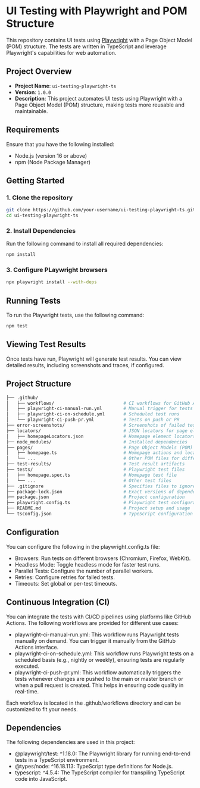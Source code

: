# UI Testing with Playwright and POM Structure

This repository contains UI tests using [Playwright](https://playwright.dev/) with a Page Object Model (POM) structure. The tests are written in TypeScript and leverage Playwright's capabilities for web automation.

## Project Overview

- **Project Name**: `ui-testing-playwright-ts`
- **Version**: `1.0.0`
- **Description**: This project automates UI tests using Playwright with a Page Object Model (POM) structure, making tests more reusable and maintainable.

## Requirements

Ensure that you have the following installed:

- Node.js (version 16 or above)
- npm (Node Package Manager)

## Getting Started

### 1. Clone the repository

```bash
git clone https://github.com/your-username/ui-testing-playwright-ts.git
cd ui-testing-playwright-ts
```

### 2. Install Dependencies
Run the following command to install all required dependencies:

```bash
npm install
```

### 3. Configure PLaywright browsers

```bash
npx playwright install --with-deps
```

## Running Tests

To run the Playwright tests, use the following command:

```bash
npm test
```

## Viewing Test Results

Once tests have run, Playwright will generate test results. You can view detailed results, including screenshots and traces, if configured.

## Project Structure

```bash
├── .github/                  
│   ├── workflows/                          # CI workflows for GitHub Actions
│   ├── playwright-ci-manual-run.yml        # Manual trigger for tests
│   ├── playwright-ci-on-schedule.yml       # Scheduled test runs
│   └── playwright-ci-push-pr.yml           # Tests on push or PR
├── error-screenshots/                      # Screenshots of failed tests
├── locators/                               # JSON locators for page elements
│   ├── homepageLocators.json               # Homepage element locators
├── node_modules/                           # Installed dependencies
├── pages/                                  # Page Object Models (POM)
│   ├── homepage.ts                         # Homepage actions and locators
│   └── ...                                 # Other POM files for different pages
├── test-results/                           # Test result artifacts
├── tests/                                  # Playwright test files
│   ├── homepage.spec.ts                    # Homepage test file
│   └── ...                                 # Other test files
├── .gitignore                              # Specifies files to ignore in Git
├── package-lock.json                       # Exact versions of dependencies
├── package.json                            # Project configuration
├── playwright.config.ts                    # Playwright test configuration
├── README.md                               # Project setup and usage
└── tsconfig.json                           # TypeScript configuration
```

## Configuration

You can configure the following in the playwright.config.ts file:

- Browsers: Run tests on different browsers (Chromium, Firefox, WebKit).
- Headless Mode: Toggle headless mode for faster test runs.
- Parallel Tests: Configure the number of parallel workers.
- Retries: Configure retries for failed tests.
- Timeouts: Set global or per-test timeouts.

## Continuous Integration (CI)

You can integrate the tests with CI/CD pipelines using platforms like GitHub Actions. The following workflows are provided for different use cases:

- playwright-ci-manual-run.yml: This workflow runs Playwright tests manually on demand. You can trigger it manually from the GitHub Actions interface.
- playwright-ci-on-schedule.yml: This workflow runs Playwright tests on a scheduled basis (e.g., nightly or weekly), ensuring tests are regularly executed.
- playwright-ci-push-pr.yml: This workflow automatically triggers the tests whenever changes are pushed to the main or master branch or when a pull request is created. This helps in ensuring code quality in real-time.

Each workflow is located in the .github/workflows directory and can be customized to fit your needs.

## Dependencies

The following dependencies are used in this project:

- @playwright/test: ^1.18.0: The Playwright library for running end-to-end tests in a TypeScript environment.
- @types/node: ^16.18.113: TypeScript type definitions for Node.js.
- typescript: ^4.5.4: The TypeScript compiler for transpiling TypeScript code into JavaScript.